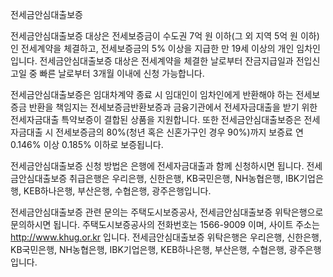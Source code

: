 전세금안심대출보증

전세금안심대출보증 대상은 전세보증금이 수도권 7억 원 이하(그 외 지역 5억 원 이하)인 전세계약을 체결하고, 전세보증금의 5% 이상을 지급한 만 19세 이상의 개인 임차인입니다. 전세금안심대출보증 대상은 전세계약을 체결한 날로부터 잔금지급일과 전입신고일 중 빠른 날로부터 3개월 이내에 신청 가능합니다.

전세금안심대출보증은 임대차계약 종료 시 임대인이 임차인에게 반환해야 하는 전세보증금 반환을 책임지는 전세보증금반환보증과 금융기관에서 전세자금대출을 받기 위한 전세자금대출 특약보증이 결합된 상품을 지원합니다. 또한 전세금안심대출보증은 전세자금대출 시 전세보증금의 80%(청년 혹은 신혼가구인 경우 90%)까지 보증료 연 0.146% 이상 0.185% 이하로 보증됩니다.

전세금안심대출보증 신청 방법은 은행에 전세자금대출과 함께 신청하시면 됩니다. 전세금안심대출보증 취급은행은 우리은행, 신한은행, KB국민은행, NH농협은행, IBK기업은행, KEB하나은행, 부산은행, 수협은행, 광주은행입니다.

전세금안심대출보증 관련 문의는 주택도시보증공사, 전세금안심대출보증 위탁은행으로 문의하시면 됩니다. 주택도시보증공사의 전화번호는 1566-9009 이며, 사이트 주소는 http://www.khug.or.kr 입니다. 전세금안심대출보증 위탁은행은 우리은행, 신한은행, KB국민은행, NH농협은행, IBK기업은행, KEB하나은행, 부산은행, 수협은행, 광주은행입니다.